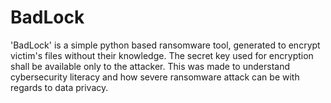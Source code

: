 # BadLock
 'BadLock' is a simple python based ransomware tool, generated to encrypt victim's files without their knowledge. The secret key used for encryption shall be available only to the attacker.   This was made to understand cybersecurity literacy and how severe ransomware attack can be with regards to data privacy.
